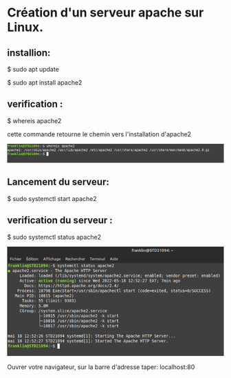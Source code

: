 # Création d'un serveur apache sur Linux.

## installion:
<p>$ sudo apt update</p>
<p>$ sudo apt install apache2</p>

## verification :
<p>$ whereis apache2</p>
<p>cette commande retourne le chemin vers l'installation d'apache2</p>
<img src="../assets/apache2.png">

## Lancement du serveur:
$ sudo systemctl start apache2

## verification du serveur : 
$ sudo systemctl status apache2

<img src="../assets/apache_status.png">

Ouvrer votre navigateur, sur la barre d'adresse taper: localhost:80




